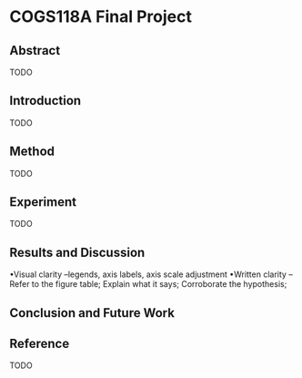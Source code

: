 # COGS118A Final Project

## Abstract

TODO

## Introduction

TODO

## Method

TODO

## Experiment

TODO

## Results and Discussion

•Visual clarity –legends, axis labels, axis scale adjustment
•Written clarity –Refer to the figure table; Explain what it says; Corroborate the hypothesis;

## Conclusion and Future Work

## Reference

TODO
